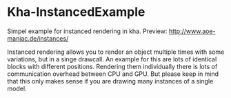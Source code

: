 # Kha-InstancedExample
Simpel example for instanced rendering in kha. Preview: http://www.aoe-maniac.de/instances/

Instanced rendering allows you to render an object multiple times with some variations, but in a singe drawcall. An example for this are lots of identical blocks with different positions. Rendering them individually there is lots of communication overhead between CPU and GPU. But please keep in mind that this only makes sense if you are drawing many instances of a single model.
